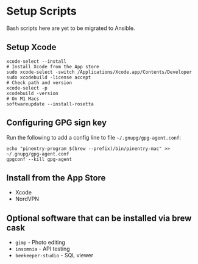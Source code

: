# Setup Scripts

Bash scripts here are yet to be migrated to Ansible.

## Setup Xcode

```shell
xcode-select --install
# Install Xcode from the App store
sudo xcode-select -switch /Applications/Xcode.app/Contents/Developer
sudo xcodebuild -license accept
# Check path and version
xcode-select -p
xcodebuild -version
# On M1 Macs
softwareupdate --install-rosetta
```

## Configuring GPG sign key

Run the following to add a config line to file `~/.gnupg/gpg-agent.conf`:

```shell
echo "pinentry-program $(brew --prefix)/bin/pinentry-mac" >> ~/.gnupg/gpg-agent.conf
gpgconf --kill gpg-agent
```

## Install from the App Store

- Xcode
- NordVPN

## Optional software that can be installed via brew cask

- `gimp` - Photo editing
- `insomnia` - API testing
- `beekeeper-studio` - SQL viewer
